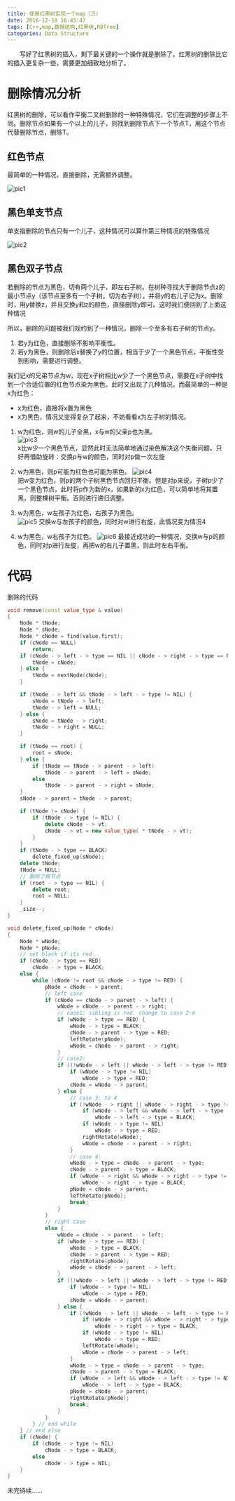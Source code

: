 ```yaml
---
title: 使用红黑树实现一个map（三）
date: 2016-12-18 16:45:47
tags: [C++,map,数据结构,红黑树,RBTree]
categories: Data Structure
---
```


&#8195;&#8195;写好了红黑树的插入，剩下最关键的一个操作就是删除了。红黑树的删除比它的插入更复杂一些，需要更加细致地分析了。

<!--more-->

# 删除情况分析
红黑树的删除，可以看作平衡二叉树删除的一种特殊情况，它们在调整的步骤上不同。删除节点如果有一个以上的儿子，则找到删除节点下一个节点T，用这个节点代替删除节点，删除T。

## 红色节点
最简单的一种情况，直接删除，无需额外调整。 

![pic1](http://ohvmg8dgt.bkt.clouddn.com/rbt_delete_pic1.png)

## 黑色单支节点
单支指删除的节点只有一个儿子，这种情况可以算作第三种情况的特殊情况  

![pic2](http://ohvmg8dgt.bkt.clouddn.com/rbt_delete_pic2.png)

## 黑色双子节点
若删除的节点为黑色，切有两个儿子，即左右子树。在树种寻找大于删除节点z的最小节点y（该节点至多有一个子树，切为右子树），并将y的右儿子记为x。删除时，用y替换z，并且交换y和z的颜色，直接删除y即可。这时我们便回到了上面这种情况  

所以，删除的问题被我们规约到了一种情况，删除一个至多有右子树的节点y。 

1. 若y为红色，直接删除不影响平衡性。
2. 若y为黑色，则删除后x替换了y的位置，相当于少了一个黑色节点，平衡性受到影响，需要进行调整。

我们记x的兄弟节点为w，现在x子树相比w少了一个黑色节点，需要在x子树中找到一个合适位置的红色节点染为黑色。此时又出现了几种情况，而最简单的一种是x为红色：  

* x为红色，直接将x置为黑色
* x为黑色，情况又变得复杂了起来，不妨看看x为左子树的情况。

1. w为红色，则w的儿子全黑，x与w的父亲p也为黑。  
![pic3](http://ohvmg8dgt.bkt.clouddn.com/rbt_delete_reb_1.jpg)  
x比w少一个黑色节点，显然此时无法简单地通过染色解决这个失衡问题。只好再借助旋转：交换p与w的颜色，同时对p做一次左旋

2. w为黑色，则p可能为红色也可能为黑色。
![pic4](http://ohvmg8dgt.bkt.clouddn.com/rbt_delete_reb_2.jpg)  
把w变为红色，则p的两个子树黑色节点回归平衡。但是对p来说，子树p少了一个黑色节点，此时将p作为新的x，如果新的x为红色，可以简单地将其置黑，则整棵树平衡。否则进行递归调整。

3. w为黑色，w左孩子为红色，右孩子为黑色。  
![pic5](http://ohvmg8dgt.bkt.clouddn.com/rbt_delete_reb_3.jpg)
交换w与左孩子的颜色，同时对w进行右旋，此情况变为情况4

4. w为黑色，w右孩子为红色。
![pic6](http://ohvmg8dgt.bkt.clouddn.com/rbt_delete_reb_4.jpg)
最接近成功的一种情况，交换w与p的颜色，同时对p进行左旋，再把w的右儿子置黑，则此时左右平衡。  

# 代码
删除的代码
```C++
void remove(const value_type & value) 
{
    Node * tNode;
    Node * sNode;
    Node * cNode = find(value.first);
    if (cNode == NULL)
        return;
    if (cNode - > left - > type == NIL || cNode - > right - > type == NIL) {
        tNode = cNode;
    } else {
        tNode = nextNode(cNode);
    }

    if (tNode - > left && tNode - > left - > type != NIL) {
        sNode = tNode - > left;
        tNode - > left = NULL;
    } else {
        sNode = tNode - > right;
        tNode - > right = NULL;
    }

    if (tNode == root) {
        root = sNode;
    } else {
        if (tNode == tNode - > parent - > left)
            tNode - > parent - > left = sNode;
        else
            tNode - > parent - > right = sNode;
    }
    sNode - > parent = tNode - > parent;

    if (tNode != cNode) {
        if (tNode - > type != NIL) {
            delete cNode - > vt;
            cNode - > vt = new value_type( * tNode - > vt);
        }
    }
    if (tNode - > type == BLACK)
        delete_fixed_up(sNode);
    delete tNode;
    tNode = NULL;
    // 删除了根节点
    if (root - > type == NIL) {
        delete root;
        root = NULL;
    }
    _size--;
}
```
```C++
void delete_fixed_up(Node * cNode) 
{
    Node * wNode;
    Node * pNode;
    // set black if its red
    if (cNode - > type == RED)
        cNode - > type = BLACK;
    else {
        while (cNode != root && cNode - > type != RED) {
            pNode = cNode - > parent;
            // left case
            if (cNode == cNode - > parent - > left) {
                wNode = cNode - > parent - > right;
                // case1: sibling is red. change to case 2-4
                if (wNode - > type == RED) {
                    wNode - > type = BLACK;
                    cNode - > parent - > type = RED;
                    leftRotate(pNode);
                    wNode = cNode - > parent - > right;
                }
                // case2:
                if ((!wNode - > left || wNode - > left - > type != RED) && (!wNode - > right || wNode - > right - > type != RED)) {
                    if (wNode - > type != NIL)
                        wNode - > type = RED;
                    cNode = wNode - > parent;
                } else {
                    // case 3: to 4
                    if (!wNode - > right || wNode - > right - > type != RED) {
                        if (wNode - > left && wNode - > left - > type != NIL)
                            wNode - > left - > type = BLACK;
                        if (wNode - > type != NIL)
                            wNode - > type = RED;
                        rightRotate(wNode);
                        wNode = cNode - > parent - > right;
                    }
                    // case 4:
                    wNode - > type = cNode - > parent - > type;
                    cNode - > parent - > type = BLACK;
                    if (wNode - > right && wNode - > right - > type != NIL)
                        wNode - > right - > type = BLACK;
                    pNode = cNode - > parent;
                    leftRotate(pNode);
                    break;
                }
            }
            // right case
            else {
                wNode = cNode - > parent - > left;
                if (wNode - > type == RED) {
                    wNode - > type = BLACK;
                    cNode - > parent - > type = RED;
                    rightRotate(pNode);
                    wNode = cNode - > parent - > left;
                }
                if ((!wNode - > left || wNode - > left - > type != RED) && (!wNode - > right || wNode - > right - > type != RED)) {
                    if (wNode - > type != NIL)
                        wNode - > type = RED;
                    cNode = wNode - > parent;
                } else {
                    if (!wNode - > left || wNode - > left - > type != RED) {
                        if (wNode - > right && wNode - > right - > type != NIL)
                            wNode - > right - > type = BLACK;
                        if (wNode - > type != NIL)
                            wNode - > type = RED;
                        leftRotate(wNode);
                        wNode = cNode - > parent - > left;
                    }
                    wNode - > type = cNode - > parent - > type;
                    cNode - > parent - > type = BLACK;
                    if (wNode - > left && wNode - > left - > type != NIL)
                        wNode - > left - > type = BLACK;
                    pNode = cNode - > parent;
                    rightRotate(pNode);
                    break;
                }
            }
        } // end while
    } // end else
    if (cNode) {
        if (cNode - > type != NIL)
            cNode - > type = BLACK;
        else
            cNode - > type = NIL;
    }
}
```

未完待续......
